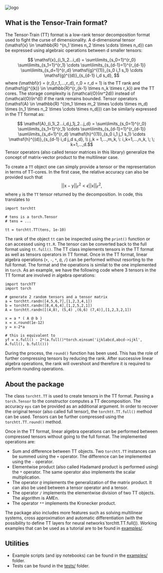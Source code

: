   ![logo](https://github.com/ion-g-ion/torchTT/blob/main/image.png?raw=true)
  
 What is the Tensor-Train format?
-----------------

 The Tensor-Train (TT) format is a low-rank tensor decomposition format used to fight the curse of dimensionality. A d-dimensional tensor \(\mathsf{x} \in \mathbb{R} ^{n_1 \times n_2 \times \cdots \times n_d}\) can be expressed using algebraic operations between d smaller tensors:

 $$ \mathsf{x}_{i_1i_2...i_d} = \sum\limits_{s_0=1}^{r_0} \sum\limits_{s_1=1}^{r_1} \cdots \sum\limits_{s_{d-1}=1}^{r_{d-1}} \sum\limits_{s_d=1}^{r_d} \mathsf{g}^{(1)}_{s_0 i_1 s_1} \cdots \mathsf{g}^{(d)}_{s_{d-1} i_d s_d}, $$
where \(\mathbf{r} = (r_0,r_1,...,r_d), r_0 = r_d = 1\) is the TT rank and  \(\mathsf{g}^{(k)} \in \mathbb{R}^{r_{k-1} \times n_k \times r_k}\) are the TT cores.
The storage complexity is \(\mathcal{O}(nr^2d)\) instead of \(\mathcal{O}(n^d)\) if the rank remains bounded. Tensor operators \(\mathsf{A} \in \mathbb{R} ^{(m_1 \times m_2 \times \cdots \times m_d) \times (n_1 \times n_2 \times \cdots \times n_d)}\) can be similarly expressed in the TT format as:

 $$ \mathsf{A}_{i_1i_2...i_d,j_1j_2...j_d} = \sum\limits_{s_0=1}^{r_0} \sum\limits_{s_1=1}^{r_1} \cdots \sum\limits_{s_{d-1}=1}^{r_{d-1}} \sum\limits_{s_d=1}^{r_d} \mathsf{h}^{(1)}_{s_0 i_1 j_1 s_1} \cdots \mathsf{h}^{(d)}_{s_{d-1} i_d j_d s_d}, \\ j_k = 1,...,m_k, \: i_k=1,...,n_k, \; \; k=1,...,d.$$
 Tensor operators (also called tensor matrices in this library) generalize the concept of matrix-vector product to the multilinear case.

To create a `TT` object one can simply provide a tensor or the representation in terms of TT-cores. In the first case, the relative accuracy can also be provided such that 
$$ || \mathsf{x} - \mathsf{y} ||_F^2 < \epsilon || \mathsf{x}||_F^2, $$
where `y` is the `TT` tensor returned by the decomposition. In code, this translates to
```
import torchtt

# tens is a torch.Tensor 
# tens = ...

tt = torchtt.TT(tens, 1e-10)
```
The rank of the object `tt` can be inspected using the `print()` function or can accessed using `tt.R`. The tensor can be converted back to the full format using `tt.full()`.
The TT class implements tensors in the TT format as well as tensors operators in TT format. Once in the TT format, linear algebra operations (`+`, `-`, `*`, `@`, `/`) can be performed without resorting to the full format. The format and the operations is similat to the one implemented in `torch`.
As an example, we have the following code where 3 tensors in the TT format are involved in algebra operations:

```
import torchTT
import torch

# generate 2 random tensors and a tensor matrix
a = torchtt.randn([4,5,6,7],[1,2,3,4,1])
b = torchtt.randn([8,4,6,4],[1,2,5,2,1])
A = torchtt.randn([(4,8), (5,4) ,(6,6) (7,4)],[1,2,3,2,1])

x = a * ( A @ b )
x = x.round(1e-12)
y = x-2*a

# this is equivalent to 
yf = x.full() - 2*(a.full()*torch.einsum('ijklabcd,abcd->ijkl', A.full(), b.full()))
```
During the process, the `round()` function has been used. This has the role of further compressing tensors by reducing the rank. After successive linear algebra operations, the rank will overshoot and therefore it is required to perform rounding operations.

About the package
-----------------

The class `torchtt.TT` is used to create tensors in the TT format. Passing a `torch.Tensor` to the constructor computes a TT decomposition. The accuracy `eps` can be provided as an additional argument. In order to recover the original tensor (also called full tensor), the `torchtt.TT.full()` method can be used. Tensors can be further compressed using the `torchtt.TT.round()` method.

Once in the TT format, linear algebra operations can be performed between compressed tensors without going to the full format. The implemented operations are:
 
 * Sum and difference between TT objects. Two `torchtt.TT` instances can be summed using the `+` operator. The difference can be implemented using the `-` operator.
 * Elementwise product (also called Hadamard product is performed using) the `*` operator. The same operator also implements the scalar multiplication.
 * The operator `@` implements the generalization of the matrix product. It can also be used between a tensor operator and a tensor.
 * The operator `/` implements the elementwise division of two TT objects. The algorithm is AMEn.
 * The operator `**` implements the Kronecker product.

The package also includes more features such as solving multilinear systems, cross approximation and automatic differentiation (with the possibility to define TT layers for neural networks`torchtt.TT.full()). Working examples that can be used as a tutorial are to be found in [examples/](https://github.com/ion-g-ion/torchTT/tree/main/examples).

Utilities
-----------------

 * Example scripts (and ipy notebooks) can be found in the [examples/](https://github.com/ion-g-ion/torchTT/tree/main/examples) folder.
 * Tests can be found in the [tests/](https://github.com/ion-g-ion/torchTT/tree/main/tests) folder.

